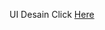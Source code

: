 UI Desain Click [Here](https://www.figma.com/file/77g15dPSJXsFNLd6l71wqj/Smart-Door-UI?node-id=0%3A1&t=BO9gi6MRHsuNvOEw-1)
